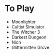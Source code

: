<!-- TITLE: Games To Play -->
<!-- SUBTITLE: Some games that SuperCoins should play and potentially stream -->
# To Play
* Moonlighter
* Cultist Simulator
* The Witcher 3
* Darkest Dungeon
* Nioh
* Glittermitten Grove